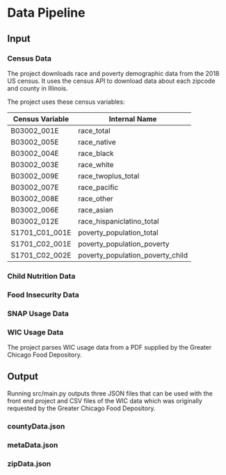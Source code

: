 # Data Pipeline

## Input

### Census Data

The project downloads race and poverty demographic data from the 2018 US census. It uses the census API to download data about each zipcode and county in Illinois.

The project uses these census variables:

Census Variable | Internal Name
-------------- | --------------
B03002_001E | race_total
B03002_005E | race_native
B03002_004E | race_black
B03002_003E | race_white
B03002_009E | race_twoplus_total
B03002_007E | race_pacific
B03002_008E | race_other
B03002_006E | race_asian
B03002_012E | race_hispaniclatino_total
S1701_C01_001E | poverty_population_total
S1701_C02_001E | poverty_population_poverty
S1701_C02_002E | poverty_population_poverty_child

### Child Nutrition Data



### Food Insecurity Data

### SNAP Usage Data

### WIC Usage Data

The project parses WIC usage data from a PDF supplied by the Greater Chicago Food Depository.

## Output

Running src/main.py outputs three JSON files that can be used with the front end project and CSV files of the WIC data which was originally requested by the Greater Chicago Food Depository.

### countyData.json

### metaData.json

### zipData.json
